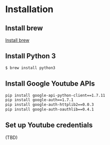 Installation
======

## Install brew

[Install brew](https://brew.sh/)

## Install Python 3

```bash
$ brew install python3
```

## Install Google Youtube APIs

```bash
pip install google-api-python-client==1.7.11
pip install google-auth==1.7.1
pip install google-auth-httplib2==0.0.3
pip install google-auth-oauthlib==0.4.1
```

## Set up Youtube credentials

(TBD)
